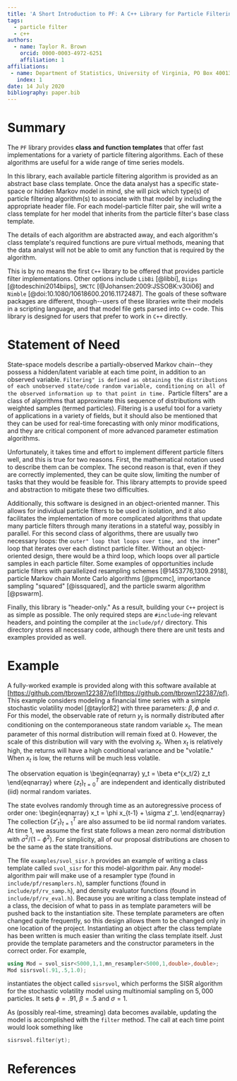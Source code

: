 ```yaml
---
title: 'A Short Introduction to PF: A C++ Library for Particle Filtering'
tags:
  - particle filter
  - c++
authors:
  - name: Taylor R. Brown
    orcid: 0000-0003-4972-6251
    affiliation: 1
affiliations:
 - name: Department of Statistics, University of Virginia, PO Box 400135, Charlottesvilla, VA 22904, USA
   index: 1
date: 14 July 2020
bibliography: paper.bib
---
```



# Summary

The ``PF`` library provides **class and function templates** that offer fast implementations for a variety of particle filtering algorithms. Each of these algorithms are useful for a wide range of time series models. 

In this library, each available particle filtering algorithm is provided as an abstract base class template. Once the data analyst has a specific state-space or hidden Markov model in mind, she will pick which type(s) of particle filtering algorithm(s) to associate with that model by including the appropriate header file. For each model-particle filter pair, she will write a class template for her model that inherits from the particle filter's base class template. 

The details of each algorithm are abstracted away, and each algorithm's class template's required functions are pure virtual methods, meaning that the data analyst will not be able to omit any function that is required by the algorithm. 

This is by no means the first ``C++`` library to be offered that provides particle filter implementations. Other options include ``LibBi`` [@libbi], ``Biips`` [@todeschini2014biips], ``SMCTC`` [@Johansen:2009:JSSOBK:v30i06] and ``Nimble`` [@doi:10.1080/10618600.2016.1172487]. The goals of these software packages are different, though--users of these libraries write their models in a scripting language, and that model file gets parsed into ``C++`` code. This library is designed for users that prefer to work in ``C++`` directly.

# Statement of Need

State-space models describe a partially-observed Markov chain--they possess a hidden/latent variable at each time point, in addition to an observed variable. ``Filtering" is defined as obtaining the distributions of each unobserved state/code random variable, conditioning on all of the observed information up to that point in time. ``Particle filters" are a class of algorithms that approximate this sequence of distributions with weighted samples (termed particles). Filtering is a useful tool for a variety of applications in a variety of fields, but it should also be mentioned that they can be used for real-time forecasting with only minor modifications, and they are critical component of more advanced parameter estimation algorithms. 

Unfortunately, it takes time and effort to implement different particle filters well, and this is true for two reasons. First, the mathematical notation used to describe them can be complex. The second reason is that, even if they are correctly implemented, they can be quite slow, limiting the number of tasks that they would be feasible for. This library attempts to provide speed and abstraction to mitigate these two difficulties.

Additionally, this software is designed in an object-oriented manner. This allows for individual particle filters to be used in isolation, and it also facilitates the implementation of more complicated algorithms that update many particle filters through many iterations in a stateful way, possibly in parallel. For this second class of algorithms, there are usually two necessary loops: the ``outer" loop that loops over time, and the ``inner" loop that iterates over each distinct particle filter. Without an object-oriented design, there would be a third loop, which loops over all particle samples in each particle filter. Some examples of opportunities include particle filters with parallelized resampling schemes  [@1453776,1309.2918], particle Markov chain Monte Carlo algorithms [@pmcmc], importance sampling "squared" [@issquared], and the particle swarm algorithm [@pswarm]. 

Finally, this library is "header-only." As a result, building your ``C++`` project is as simple as possible. The only required steps are `#include`-ing relevant headers, and pointing the compiler at the `include/pf/` directory. This directory stores all necessary code, although there there are unit tests and examples provided as well. 

# Example

A fully-worked example is provided along with this software available at [https://github.com/tbrown122387/pf](https://github.com/tbrown122387/pf). This example considers modeling a financial time series with a simple stochastic volatility model [@taylor82] with three parameters: $\beta, \phi$ and $\sigma$. For this model, the observable rate of return $y_t$ is normally distributed after conditioning on the contemporaneous state random variable $x_t$. The mean parameter of this normal distribution will remain fixed at $0$. However, the scale of this distribution will vary with the evolving $x_t$. When $x_t$ is relatively high, the returns will have a high conditional variance and be "volatile." When $x_t$ is low, the returns will be much less volatile.

The observation equation is
\begin{eqnarray}
y_t = \beta e^{x_t/2} z_t
\end{eqnarray}
where $\{z_t\}_{t=0}^T$ are independent and identically distributed (iid) normal random variates.

The state evolves randomly through time as an autoregressive process of order one:
\begin{eqnarray}
x_t = \phi x_{t-1} + \sigma z'_t.
\end{eqnarray}
The collection $\{z'_t\}_{t=1}^T$ are also assumed to be iid normal random variates. At time $1$, we assume the first state follows a mean zero normal distribution with $\sigma^2/(1-\phi^2)$. For simplicity, all of our proposal distributions are chosen to be the same as the state transitions.

The file `examples/svol_sisr.h` provides an example of writing a class template called `svol_sisr` for this model-algorithm pair. Any model-algorithm pair will make use of a resampler type (found in `include/pf/resamplers.h`), sampler functions (found in `include/pf/rv_samp.h`), and density evaluator functions (found in `include/pf/rv_eval.h`). Because you are writing a class template instead of a class, the decision of what to pass in as template parameters will be pushed back to the instantiation site. These template parameters are often changed quite frequently, so this design allows them to be changed only in one location of the project. 
Instantiating an object after the class template has been written is much easier than writing the class template itself. Just provide the template parameters and the constructor parameters in the correct order. For example,
```cpp
using Mod = svol_sisr<5000,1,1,mn_resampler<5000,1,double>,double>;
Mod sisrsvol(.91,.5,1.0);
```
instantiates the object called `sisrsvol`, which performs the SISR algorithm for the stochastic volatility model using multinomial sampling on $5,000$ particles. It sets $\phi = .91$, $\beta = .5$ and $\sigma = 1$. 

As (possibly real-time, streaming) data becomes available, updating the model is accomplished with the `filter` method. The call at each time point would look something like
```cpp
sisrsvol.filter(yt);
```


# References


